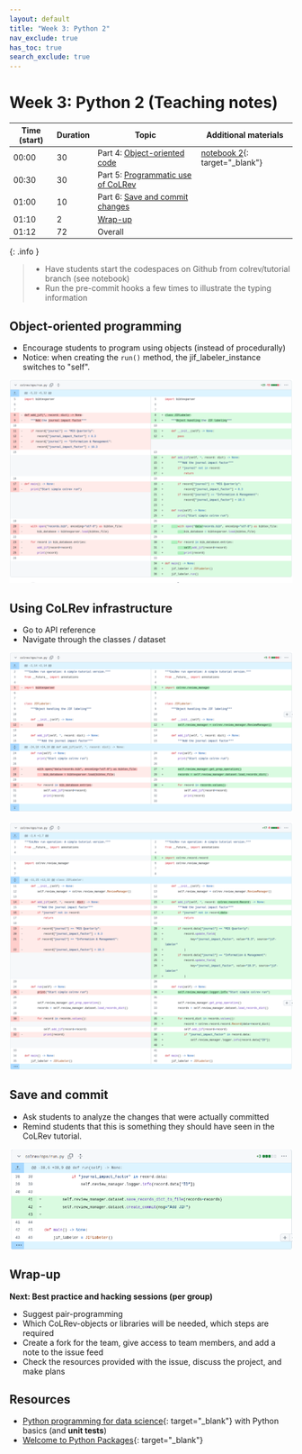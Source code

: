 ```yaml
---
layout: default
title: "Week 3: Python 2"
nav_exclude: true
has_toc: true
search_exclude: true
---
```


# Week 3: Python 2 (Teaching notes)

| Time (start) | Duration | Topic                                           | Additional materials                                              |
|--------------|----------|-------------------------------------------------|-------------------------------------------------------------------|
| 00:00        | 30       | Part 4: [Object-oriented code](#object)         | [notebook 2](week_3_python_notebook_2.html){: target="_blank"}    |
| 00:30        | 30       | Part 5: [Programmatic use of CoLRev](#colrev)   |                                                                   |
| 01:00        | 10       | Part 6: [Save and commit changes](#save-commit) |                                                                   |
| 01:10        | 2        | [Wrap-up](#wrap-up)                             |                                                                   |
| 01:12        | 72       | Overall                                         |                                                                   |

{: .info }
> - Have students start the codespaces on Github from colrev/tutorial branch (see notebook)
> - Run the pre-commit hooks a few times to illustrate the typing information

<div class="page-break"></div>

## Object-oriented programming <a id="object"></a>

- Encourage students to program using objects (instead of procedurally)
- Notice: when creating the `run()` method, the jif_labeler_instance switches to "self".

![Solution](../assets/python_solution_5.png)

## Using CoLRev infrastructure <a id="colrev"></a>

- Go to API reference
- Navigate through the classes / dataset

![Solution](../assets/python_solution_6.png)

![Solution](../assets/python_solution_7.png)

## Save and commit  <a id="save-commit"></a>

- Ask students to analyze the changes that were actually committed
- Remind students that this is something they should have seen in the CoLRev tutorial.

![Solution](../assets/python_solution_8.png)

## Wrap-up <a id="wrap-up"></a>

**Next: Best practice and hacking sessions (per group)**

- Suggest pair-programming
- Which CoLRev-objects or libraries will be needed, which steps are required
- Create a fork for the team, give access to team members, and add a note to the issue feed
- Check the resources provided with the issue, discuss the project, and make plans

## Resources 

- [Python programming for data science](https://www.tomasbeuzen.com/python-programming-for-data-science/README.html){: target="_blank"} with Python basics (and **unit tests**)
- [Welcome to Python Packages](https://py-pkgs.org/){: target="_blank"}
